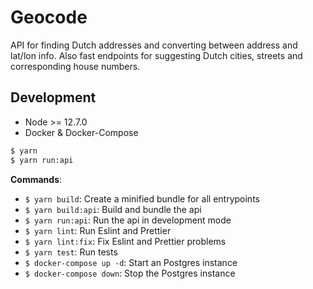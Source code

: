 # Geocode

API for finding Dutch addresses and converting between address and lat/lon info. Also fast endpoints for
suggesting Dutch cities, streets and corresponding house numbers.


## Development

- Node >= 12.7.0
- Docker & Docker-Compose

```bash
$ yarn
$ yarn run:api
```

**Commands**:
- `$ yarn build`: Create a minified bundle for all entrypoints
- `$ yarn build:api`: Build and bundle the api
- `$ yarn run:api`: Run the api in development mode
- `$ yarn lint`: Run Eslint and Prettier
- `$ yarn lint:fix`: Fix Eslint and Prettier problems
- `$ yarn test`: Run tests
- `$ docker-compose up -d`: Start an Postgres instance
- `$ docker-compose down`: Stop the Postgres instance
